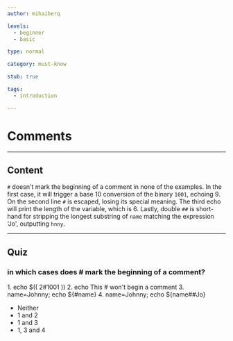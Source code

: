 ```yaml
---
author: mihaiberq

levels:
  - beginner
  - basic

type: normal

category: must-know

stub: true

tags:
  - introduction

---
```

# Comments

---
## Content

 `#` doesn't mark the beginning of a comment in none of the examples. In the first case, it will trigger a base 10 conversion of the binary `1001`, echoing 9. On the second line `#` is escaped, losing its special meaning. The third echo will print the length of the variable, which is 6. Lastly, double `##` is short-hand for stripping the longest substring of `name` matching the expression 'Jo', outputting `hnny`. 

---
## Quiz 

### in which cases does # mark the beginning of a comment?

1\. echo $(( 2#1001 ))
2\. echo This \# won't begin a comment
3\. name=Johnny; echo ${#name}
4\. name=Johnny; echo ${name##Jo}

* Neither
* 1 and 2
* 1 and 3
* 1, 3 and 4
